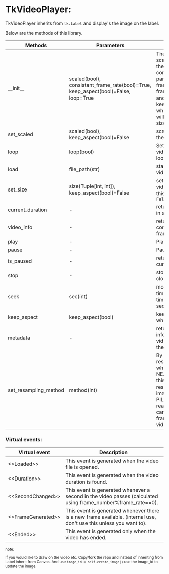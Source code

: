 # TkVideoPlayer:

TkVideoPlayer inherits from `tk.Label` and display's the image on the label.

Below are the methods of this library.

| Methods          | Parameters                           | Description                                                                                                                                                                                   |
|------------------|--------------------------------------|-----------------------------------------------------------------------------------------------------------------------------------------------------------------------------------------------|
| \_\_init\_\_     | scaled(bool), consistant_frame_rate(bool)=True, keep_aspect(bool)=False, loop=True   | The scale parameter scales the video to the label size.  The consistant_frame_rate parameter skips frames to keep the framerate consistant and keep_aspect keeps aspect ratio when resizing(note: It will not increase the size)       |
| set_scaled       | scaled(bool), keep_aspect(bool)=False                         | scales the video to the label size.                                                                                                                                                           |
| loop             | loop(bool)                           | Sets whether the video should be looped.
| load             | file_path(str)                       | starts loading the video in a thread.                                                                                                                                                         |
| set_size         | size(Tuple[int, int]), keep_aspect(bool)=False | sets the size of the video frame. setting this will set scaled to `False`                                                                                                                     |
| current_duration  | -                                    | return video duration in seconds.                                                                                                                                                             |
| video_info       | -                                    | returns dictionary containing framerate, framesize, duration.|
| play             | -                                    | Plays the video.                                                                                                                                                                              |
| pause            | -                                    | Pauses the video                                                                                                                                                                              |
| is_paused        | -                                    | returns if the video is currently paused.                                                                                                                                               
| stop             | -                                    | stops playing the file, closes the file.  |
| seek             | sec(int)                             | moves to specific time stamp. provide time stamp in seconds                                           
| keep_aspect             | keep_aspect(bool)                            | keeps aspect ratio when resizing                                          
| metadata         | -                                    | returns meta information of the video if available in the form of dictionary                                           
| set_resampling_method|  method(int)                                   | By default the resampling method while resizing is NEAREST, changing this can affect how its resampled when image is resized, refer PIL documentation to read more (note: this can also affect the framerate of the video)|

### Virtual events:

| Virtual event          | Description                                                                                                         |
|------------------------|---------------------------------------------------------------------------------------------------------------------|
| \<\<Loaded\>\>       | This event is generated when the video file is opened.                                                           |
| \<\<Duration\>\>       | This event is generated when the video duration is found.                                                           |
| \<\<SecondChanged\>\>  | This event is generated whenever a second in the video passes (calculated using frame_number%frame_rate==0).        |
| \<\<FrameGenerated\>\> | This event is generated whenever there is a new frame available. (internal use, don't use this unless you want to). |
| \<\<Ended\>\>          | This event is generated only when the video has ended.                                                              |

<sub> 

note:

If you would like to draw on the video etc. Copy/fork the repo and instead of inheriting from Label inherit from Canvas.
And use `image_id = self.create_image()` use the image_id to update the image.

</sub>

